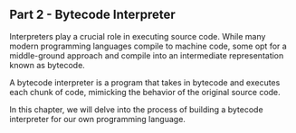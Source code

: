 ## Part 2 - Bytecode Interpreter

Interpreters play a crucial role in executing source code. While many modern programming languages compile to machine code, some opt for a middle-ground approach and compile into an intermediate representation known as bytecode.

A bytecode interpreter is a program that takes in bytecode and executes each chunk of code, mimicking the behavior of the original source code.

In this chapter, we will delve into the process of building a bytecode interpreter for our own programming language. 
